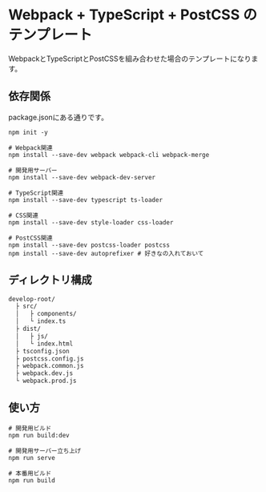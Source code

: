 # Webpack + TypeScript + PostCSS のテンプレート

WebpackとTypeScriptとPostCSSを組み合わせた場合のテンプレートになります。

## 依存関係

package.jsonにある通りです。

```terminal
npm init -y

# Webpack関連
npm install --save-dev webpack webpack-cli webpack-merge

# 開発用サーバー
npm install --save-dev webpack-dev-server

# TypeScript関連
npm install --save-dev typescript ts-loader

# CSS関連
npm install --save-dev style-loader css-loader

# PostCSS関連
npm install --save-dev postcss-loader postcss
npm install --save-dev autoprefixer # 好きなの入れておいて
```

## ディレクトリ構成

```txt
develop-root/
  ├ src/
  │   ├ components/
  │   └ index.ts 
  ├ dist/
  │   ├ js/
  │   └ index.html
  ├ tsconfig.json
  ├ postcss.config.js
  ├ webpack.common.js
  ├ webpack.dev.js
  └ webpack.prod.js
```

## 使い方

```terminal
# 開発用ビルド
npm run build:dev

# 開発用サーバー立ち上げ
npm run serve

# 本番用ビルド
npm run build
```
